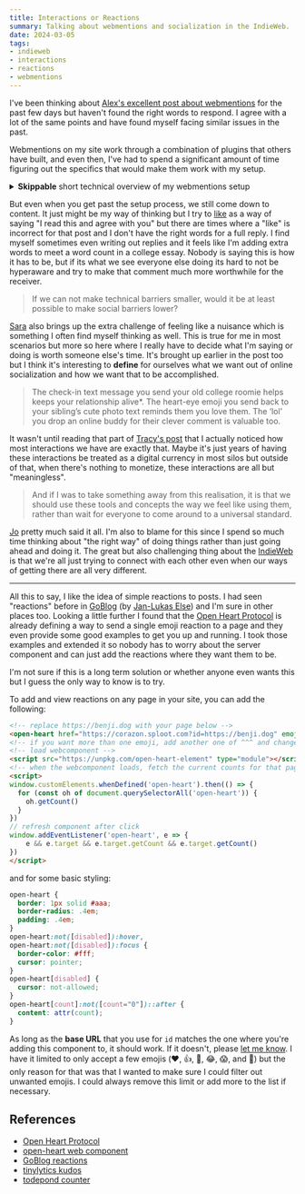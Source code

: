 ```yaml
---
title: Interactions or Reactions
summary: Talking about webmentions and socialization in the IndieWeb.
date: 2024-03-05
tags:
- indieweb
- interactions
- reactions
- webmentions
---
```


I've been thinking about [Alex's excellent post about webmentions](https://alexsirac.com/webmentions-make-me-sad/) for the past few days but haven't found the right words to respond. I agree with a lot of the same points and have found myself facing similar issues in the past.

Webmentions on my site work through a combination of plugins that others have built, and even then, I've had to spend a significant amount of time figuring out the specifics that would make them work with my setup.

<details class="callout">
	<summary><b>Skippable</b> short technical overview of my webmentions setup</summary>

- Receive webmentions through [webmention.io](https://webmention.io/)
- Fetch webmentions once a day using a [GitHub Action](https://github.com/benjifs/benji/blob/main/.github/workflows/fetch_webmentions.yml)
	- Site rebuilds automatically with [Netlify](https://www.netlify.com/) if webmentions are found
- On every site build, run a [Netlify plugin](https://github.com/benjifs/benji/blob/main/plugins/send_webmentions/index.js) which checks recent posts
	- For every new post, attempt to send a webmention using my [fork](https://webmention.netlify.app) of [Remy's webmention service](https://webmention.app/)

</details>

But even when you get past the setup process, we still come down to content. It just might be my way of thinking but I try to [like](/likes) as a way of saying "I read this and agree with you" but there are times where a "like" is incorrect for that post and I don't have the right words for a full reply. I find myself sometimes even writing out replies and it feels like I'm adding extra words to meet a word count in a college essay. Nobody is saying this is how it has to be, but if its what we see everyone else doing its hard to not be hyperaware and try to make that comment much more worthwhile for the receiver.

> If we can not make technical barriers smaller, would it be at least possible to make social barriers lower?

[Sara](https://sarajaksa.eu/2024/03/interaction-on-the-web-my-addition-to-the-great-posts-by-alex-tracy-jo-and-bacardi55/) also brings up the extra challenge of feeling like a nuisance which is something I often find myself thinking as well. This is true for me in most scenarios but more so here where I really have to decide what I'm saying or doing is worth someone else's time. It's brought up earlier in the post too but I think it's interesting to **define** for ourselves what we want out of online socialization and how we want that to be accomplished.

> The check-in text message you send your old college roomie helps keeps your relationship alive*. The heart-eye emoji you send back to your sibling’s cute photo text reminds them you love them. The ‘lol’ you drop an online buddy for their clever comment is valuable too.

It wasn't until reading that part of [Tracy's post](https://tracydurnell.com/2024/03/01/indieweb-interactions-what-builds-connection/) that I actually noticed how most interactions we have are exactly that. Maybe it's just years of having these interactions be treated as a digital currency in most silos but outside of that, when there's nothing to monetize, these interactions are all but "meaningless".

> And if I was to take something away from this realisation, it is that we should use these tools and concepts the way we feel like using them, rather than wait for everyone to come around to a universal standard.

[Jo](https://dead.garden/blog/interactivity-of-personal-sites-and-webmentions.html) pretty much said it all. I'm also to blame for this since I spend so much time thinking about "the right way" of doing things rather than just going ahead and doing it. The great but also challenging thing about the [IndieWeb](https://indieweb.org/) is that we're all just trying to connect with each other even when our ways of getting there are all very different.

<hr class="sm" />

All this to say, I like the idea of simple reactions to posts. I had seen "reactions" before in [GoBlog](https://github.com/jlelse/GoBlog/) (by [Jan-Lukas Else](https://jlelse.blog/)) and I'm sure in other places too. Looking a little further I found that the [Open Heart Protocol](https://openheart.fyi/) is already defining a way to send a single emoji reaction to a page and they even provide some good examples to get you up and running. I took those examples and extended it so nobody has to worry about the server component and can just add the reactions where they want them to be.

I'm not sure if this is a long term solution or whether anyone even wants this but I guess the only way to know is to try.

To add and view reactions on any page in your site, you can add the following:

```html
<!-- replace https://benji.dog with your page below -->
<open-heart href="https://corazon.sploot.com?id=https://benji.dog" emoji="❤️">❤️</open-heart>
<!-- if you want more than one emoji, add another one of ^^^ and change the emoji value -->
<!-- load webcomponent -->
<script src="https://unpkg.com/open-heart-element" type="module"></script>
<!-- when the webcomponent loads, fetch the current counts for that page -->
<script>
window.customElements.whenDefined('open-heart').then(() => {
  for (const oh of document.querySelectorAll('open-heart')) {
    oh.getCount()
  }
})
// refresh component after click
window.addEventListener('open-heart', e => {
	e && e.target && e.target.getCount && e.target.getCount()
})
</script>
```

and for some basic styling:
```css
open-heart {
  border: 1px solid #aaa;
  border-radius: .4em;
  padding: .4em;
}
open-heart:not([disabled]):hover,
open-heart:not([disabled]):focus {
  border-color: #fff;
  cursor: pointer;
}
open-heart[disabled] {
  cursor: not-allowed;
}
open-heart[count]:not([count="0"])::after {
  content: attr(count);
}
```

As long as the **base URL** that you use for `id` matches the one where you're adding this component to, it should work. If it doesn't, please [let me know](/contact). I have it limited to only accept a few emojis (❤️, 👍, 🎉, 😂, 😱, and 👀) but the only reason for that was that I wanted to make sure I could filter out unwanted emojis. I could always remove this limit or add more to the list if necessary.

## References
- [Open Heart Protocol](https://openheart.fyi/)
- [open-heart web component](https://github.com/dddddddddzzzz/open-heart-element)
- [GoBlog reactions](https://docs.goblog.app/usage.html#reactions)
- [tinylytics kudos](https://tinylytics.app/docs/showing_kudos)
- [todepond counter](https://www.todepond.com/wikiblogarden/tadi-web/lab/counter/)
